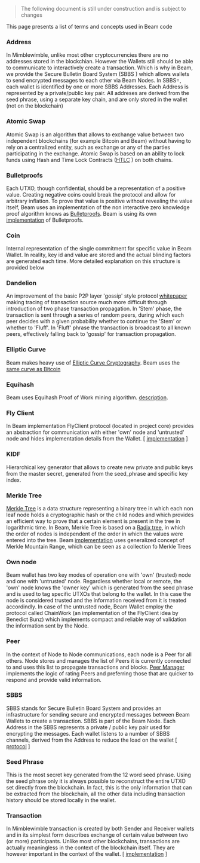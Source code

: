> The following document is still under construction and is subject to changes

This page presents a list of terms and concepts used in Beam code

### Address

In Mimblewimble, unlike most other cryptocurrencies there are no addresses stored in the blockchian. However the Wallets still should be able to communicate to interactively create a transaction. Which is why in Beam, we provide the Secure Bulletin Board System (SBBS ) which allows wallets to send encrypted messages to each other via Beam Nodes. In SBBS=, each wallet is identified by one or more SBBS Addresses. Each Address is represented by a private/public key pair. All addreses are derived from the seed phrase, using a separate key chain, and are only stored in the wallet (not on the blockchain)

### Atomic Swap

Atomic Swap is an algorithm that allows to exchange value between two independent blockchains (for example Bitcoin and Beam) without having to rely on a centralized entity, such as exchange or any of the parties participating in the exchange. Atomic Swap is based on an ability to lock funds using Hash and Time Lock Contracts ([HTLC](https://en.bitcoin.it/wiki/Hash_Time_Locked_Contracts) ) on both chains. 

### Bulletproofs

Each UTXO, though confidential, should be a representation of a positive value. Creating negative coins could break the protocol and allow for arbitrary inflation. To prove that value is positive without revealing the value itself, Beam uses an implementation of the non interactive zero knowledge proof algorithm knows as [Bulletproofs](https://eprint.iacr.org/2017/1066.pdf). Beam is using its own [implementation](https://github.com/BeamMW/beam/blob/master/core/ecc_bulletproof.cpp) of Bulletproofs.

### Coin

Internal representation of the single commitment for specific value in Beam Wallet. In reality, key id and value are stored and the actual blinding factors are generated each time. More detailed explanation on this structure is provided below

### Dandelion

An improvement of the basic P2P layer 'gossip' style protocol [whitepaper](https://arxiv.org/abs/1805.11060) making tracing of transaction source much more difficult through introduction of two phase transaction propagation. In 'Stem' phase, the transaction is sent through a series of random peers, during which each peer decides with a given probability whether to continue the 'Stem' or whether to 'Fluff'. In 'Fluff' phrase the transaction is broadcast to all known peers, effectively falling back to 'gossip' for transaction propagation.

### Elliptic Curve

Beam makes heavy use of [Elliptic Curve Cryptography](https://en.wikipedia.org/wiki/Elliptic-curve_cryptography). Beam uses the [same curve as Bitcoin](https://en.bitcoin.it/wiki/Secp256k1) 

### Equihash

Beam uses Equihash Proof of Work mining algorithm. [description](https://en.wikipedia.org/wiki/Equihash). 

### Fly Client

In Beam implementation FlyClient protocol (located in project core) provides an abstraction for communication with either 'own' node and 'untrusted' node and hides implementation details from the Wallet. [ [implementation](https://github.com/BeamMW/beam/blob/master/core/fly_client.h) ]

### KIDF

Hierarchical key generator that allows to create new private and public keys from the master secret, generated from the seed_phrase and specific key index.

### Merkle Tree

[Merkle Tree](https://en.wikipedia.org/wiki/Merkle_tree) is a data structure representing a binary tree in which each non leaf node holds a cryptographic hash or the child nodes and which provides an efficient way to prove that a certain element is present in the tree in logarithmic time. In Beam, Merkle Tree is based on a [Radix tree](https://github.com/BeamMW/beam/blob/master/core/radixtree.h), in which the order of nodes is independent of the order in which the values were entered into the tree. Beam [implementation](https://github.com/BeamMW/beam/blob/master/core/merkle.h) uses generalized concept of Merkle Mountain Range, which can be seen as a collection fo Merkle Trees

### Own node

Beam wallet has two key modes of operation one with 'own' (trusted) node and one with 'untrusted' node. Regardless whether local or remote, the 'own' node knows the 'owner key' which is generated from the seed phrase and is used to tag specific UTXOs that belong to the wallet. In this case the node is considered trusted and the information received from it is treated accordindly. In case of the untrusted node, Beam Wallet employ the protocol called ChainWork (an implementation of the FlyClient idea by Benedict Bunz) which implements compact and reliable way of validation the information sent by the Node. 

### Peer

In the context of Node to Node communications, each node is a Peer for all others. Node stores and manages the list of Peers it is currently connected to and uses this list to propagate transactions and blocks. [Peer Manager](https://github.com/BeamMW/beam/blob/master/core/peer_manager.h) implements the logic of rating Peers and preferring those that are quicker to respond and provide valid information.

### SBBS

SBBS stands for Secure Bulletin Board System and provides an infrastructure for sending secure and encrypted messages between Beam Wallets to create a transaction. SBBS is part of the Beam Node. Each Address in the SBBS represents a private / public key pair used for encrypting the messages. Each wallet listens to a number of SBBS channels, derived from the Address to reduce the load on the wallet [ [protocol](https://github.com/BeamMW/beam/blob/master/core/proto.h) ]

### Seed Phrase 

This is the most secret key generated from the 12 word seed phrase. Using the seed phrase only it is always possible to reconstruct the entire UTXO set directly from the blockchain. In fact, this is the only information that can be extracted from the blockchain, all the other data including transaction history should be stored locally in the wallet.

### Transaction

In Mimblewimble transaction is created by both Sender and Receiver wallets and in its simplest form describes exchange of certain value between two (or more) participants. Unlike most other blockchains, transactions are actually meaningless in the context of the blockchain itself. They are however important in the context of the wallet. [ [implementation](https://github.com/BeamMW/beam/blob/master/wallet/base_transaction.h) ]